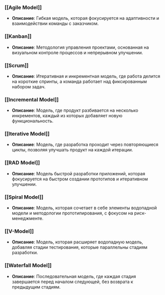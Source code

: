### [[Agile Model]]
- **Описание**: Гибкая модель, которая фокусируется на адаптивности и взаимодействии команды с заказчиком.

### [[Kanban]]
- **Описание**: Методология управления проектами, основанная на визуальном контроле процессов и непрерывном улучшении.

### [[Scrum]]
- **Описание**: Итеративная и инкрементная модель, где работа делится на короткие спринты, а команда работает над фиксированным набором задач.

### [[Incremental Model]]
- **Описание**: Модель, где продукт разбивается на несколько инкрементов, каждый из которых добавляет новую функциональность.

### [[Iterative Model]]
- **Описание**: Модель, где разработка проходит через повторяющиеся циклы, позволяя улучшать продукт на каждой итерации.

### [[RAD Model]]
- **Описание**: Модель быстрой разработки приложений, которая фокусируется на быстром создании прототипов и итеративном улучшении.

### [[Spiral Model]]
- **Описание**: Модель, которая сочетает в себе элементы водопадной модели и методологии прототипирования, с фокусом на риск-менеджменте.

### [[V-Model]]
- **Описание**: Модель, которая расширяет водопадную модель, добавляя стадии тестирования, которые параллельны стадиям разработки.

### [[Waterfall Model]]
- **Описание**: Последовательная модель, где каждая стадия завершается перед началом следующей, без возврата к предыдущим стадиям.
